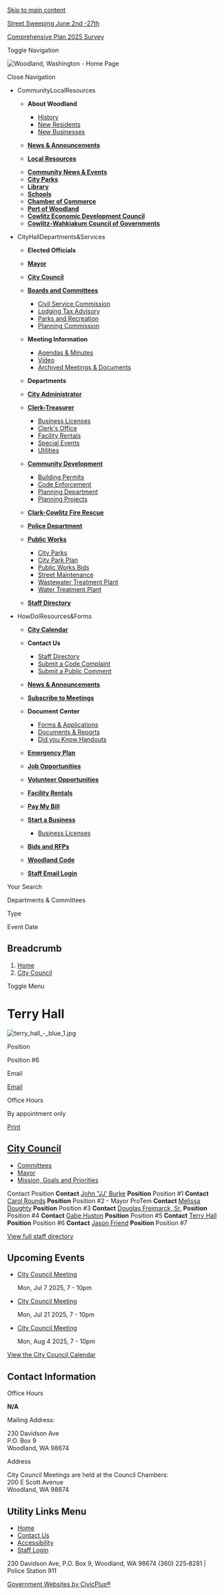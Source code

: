 [Skip to main content](https://www.ci.woodland.wa.us/citycouncil/directory-listing/terry-hall/)

[Street Sweeping June 2nd -27th](https://www.ci.woodland.wa.us/publicworks/page/street-sweeping-june-2nd-27th)

[Comprehensive Plan 2025 Survey](https://www.ci.woodland.wa.us/commdev/page/comprehensive-plan-2025-survey)

Toggle Navigation

![Woodland, Washington - Home Page](https://www.ci.woodland.wa.us/sites/g/files/vyhlif12716/files/logo_0.png)

Close Navigation

- CommunityLocalResources
  
  - **About Woodland**
    
    - [History](https://www.ci.woodland.wa.us/node/104)
    - [New Residents](https://www.ci.woodland.wa.us/node/2653)
    - [New Businesses](https://www.ci.woodland.wa.us/node/2628)
  - [**News &amp; Announcements**](https://www.ci.woodland.wa.us/news)
  - [**Local Resources**](https://www.ci.woodland.wa.us/node/3996)
  
  <!--THE END-->
  
  - [**Community News &amp; Events**](https://www.ci.woodland.wa.us/node/2639)
  - [**City Parks**](https://www.ci.woodland.wa.us/parksites)
  - [**Library**](https://www.ci.woodland.wa.us/node/2713)
  - [**Schools**](https://www.woodlandschools.org "(opens in a new window)")
  
  <!--THE END-->
  
  - [**Chamber of Commerce**](https://www.ci.woodland.wa.us/node/2632)
  - [**Port of Woodland**](https://www.ci.woodland.wa.us/node/2634)
  - [**Cowlitz Economic Development Council**](https://cowlitzedc.com "(opens in a new window)")
  - [**Cowlitz-Wahkiakum Council of Governments**](https://www.cwcog.org "(opens in a new window)")
  
  <!--THE END-->
- CityHallDepartments&amp;Services
  
  - **Elected Officials**
  - [**Mayor**](https://www.ci.woodland.wa.us/node/2588)
  - [**City Council**](https://www.ci.woodland.wa.us/node/98)
  - [**Boards and Committees**](https://www.ci.woodland.wa.us/node/80)
    
    - [Civil Service Commission](https://www.ci.woodland.wa.us/node/2283)
    - [Lodging Tax Advisory](https://www.ci.woodland.wa.us/node/2290)
    - [Parks and Recreation](https://www.ci.woodland.wa.us/node/2295)
    - [Planning Commission](https://www.ci.woodland.wa.us/node/125)
  - **Meeting Information**
    
    - [Agendas &amp; Minutes](https://www.ci.woodland.wa.us/meetings)
    - [Video](https://www.youtube.com/channel/UCrHucYMxjzM6mEdrhfHztPA "(opens in a new window)")
    - [Archived Meetings &amp; Documents](https://woodland.civicweb.net/Portal "(opens in a new window)")
  
  <!--THE END-->
  
  - **Departments**
  - [**City Administrator**](https://www.ci.woodland.wa.us/node/2607)
  - [**Clerk-Treasurer**](https://www.ci.woodland.wa.us/node/74)
    
    - [Business Licenses](https://www.ci.woodland.wa.us/node/2449)
    - [Clerk's Office](https://www.ci.woodland.wa.us/node/2459)
    - [Facility Rentals](https://www.ci.woodland.wa.us/node/2473)
    - [Special Events](https://www.ci.woodland.wa.us/node/2530)
    - [Utilities](https://www.ci.woodland.wa.us/node/3680)
  - [**Community Development**](https://www.ci.woodland.wa.us/node/2278)
    
    - [Building Permits](https://www.ci.woodland.wa.us/node/4234)
    - [Code Enforcement](https://www.ci.woodland.wa.us/node/2676)
    - [Planning Department](https://www.ci.woodland.wa.us/node/3299)
    - [Planning Projects](https://www.ci.woodland.wa.us/projects)
  
  <!--THE END-->
  
  - [**Clark-Cowlitz Fire Rescue**](https://clarkfr.org "(opens in a new window)")
  - [**Police Department**](https://www.ci.woodland.wa.us/node/141)
  - [**Public Works**](https://www.ci.woodland.wa.us/node/149)
    
    - [City Parks](https://www.ci.woodland.wa.us/parksites)
    - [City Park Plan](https://www.ci.woodland.wa.us/node/4224)
    - [Public Works Bids](https://www.ci.woodland.wa.us/rfps)
    - [Street Maintenance](https://www.ci.woodland.wa.us/node/2574)
    - [Wastewater Treatment Plant](https://www.ci.woodland.wa.us/node/2565)
    - [Water Treatment Plant](https://www.ci.woodland.wa.us/node/2543)
  - [**Staff Directory**](https://www.ci.woodland.wa.us/directory)
  
  <!--THE END-->
- HowDoIResources&amp;Forms
  
  - [**City Calendar**](https://www.ci.woodland.wa.us/calendar)
  - **Contact Us**
    
    - [Staff Directory](https://www.ci.woodland.wa.us/directory)
    - [Submit a Code Complaint](https://us.cloudpermit.com/gov/map/US-WA79625/woodland "(opens in a new window)")
    - [Submit a Public Comment](https://woodland.civicweb.net/Items/Item/public.aspx?Id=50489 "(opens in a new window)")
  - [**News &amp; Announcements**](https://www.ci.woodland.wa.us/news)
  - [**Subscribe to Meetings**](https://www.ci.woodland.wa.us/node/4280)
  
  <!--THE END-->
  
  - **Document Center**
    
    - [Forms &amp; Applications](https://www.ci.woodland.wa.us/forms)
    - [Documents &amp; Reports](https://woodlandwa.civicpluswebopen.com/document-library?search=&category%5B246%5D=246&page=1 "(opens in a new window)")
    - [Did you Know Handouts](https://www.ci.woodland.wa.us/node/4298)
  - [**Emergency Plan**](https://www.ci.woodland.wa.us/node/4390)
  - [**Job Opportunities**](https://www.ci.woodland.wa.us/node/2464)
  - [**Volunteer Opportunities**](https://www.ci.woodland.wa.us/node/2467)
  - [**Facility Rentals**](https://www.ci.woodland.wa.us/node/2473)
  
  <!--THE END-->
  
  - [**Pay My Bill**](https://www.ci.woodland.wa.us/node/2489)
  - [**Start a Business**](https://www.ci.woodland.wa.us/node/2628)
    
    - [Business Licenses](https://www.ci.woodland.wa.us/node/2449)
  - [**Bids and RFPs**](https://www.ci.woodland.wa.us/rfps)
  - [**Woodland Code**](https://library.municode.com/wa/woodland/codes/code_of_ordinances "(opens in a new window)")
  - [**Staff Email Login**](https://www.office.com "(opens in a new window)")
  
  <!--THE END-->

Your Search

Departments &amp; Committees

Type

Event Date

## Breadcrumb

1. [Home](https://www.ci.woodland.wa.us)
2. [City Council](https://www.ci.woodland.wa.us/citycouncil)

Toggle Menu

# Terry Hall

![](https://www.ci.woodland.wa.us/sites/g/files/vyhlif12716/files/styles/directory_listings_body_with_photo/public/media/image/716/terry_hall_-_blue_1.jpg?itok=Aqu8dSXB "terry_hall_-_blue_1.jpg")

Position

Position #6

Email

[Email](https://www.ci.woodland.wa.us/email-contact/node/4474/field_email "Email Terry Hall (opens in a new window)")

Office Hours

By appointment only

[Print](https://www.ci.woodland.wa.us/print/pdf/node/4474)

## [City Council](https://www.ci.woodland.wa.us/citycouncil)

- [Committees](https://www.ci.woodland.wa.us/citycouncil/page/council-committees)
- [Mayor](https://www.ci.woodland.wa.us/citycouncil/page/mayors-office)
- [Mission, Goals and Priorities](https://www.ci.woodland.wa.us/citycouncil/page/mission-goals-and-priorities)

Contact Position **Contact** [John "JJ' Burke](https://www.ci.woodland.wa.us/citycouncil/directory-listing/john-jj-burke) **Position** Position #1 **Contact** [Carol Rounds](https://www.ci.woodland.wa.us/citycouncil/directory-listing/carol-rounds) **Position** Position #2 - Mayor ProTem **Contact** [Melissa Doughty](https://www.ci.woodland.wa.us/citycouncil/directory-listing/melissa-doughty) **Position** Position #3 **Contact** [Douglas Freimarck, Sr.](https://www.ci.woodland.wa.us/citycouncil/directory-listing/douglas-freimarck-sr) **Position** Position #4 **Contact** [Gabe Huston](https://www.ci.woodland.wa.us/citycouncil/directory-listing/gabe-huston) **Position** Position #5 **Contact** [Terry Hall](https://www.ci.woodland.wa.us/citycouncil/directory-listing/terry-hall) **Position** Position #6 **Contact** [Jason Friend](https://www.ci.woodland.wa.us/citycouncil/directory-listing/jason-friend) **Position** Position #7

[View full staff directory](https://www.ci.woodland.wa.us/directory)

## Upcoming Events

- [City Council Meeting](https://www.ci.woodland.wa.us/citycouncil/meeting/city-council-meeting-66)
  
  Mon, Jul 7 2025, 7 - 10pm
- [City Council Meeting](https://www.ci.woodland.wa.us/citycouncil/meeting/city-council-meeting-68)
  
  Mon, Jul 21 2025, 7 - 10pm
- [City Council Meeting](https://www.ci.woodland.wa.us/citycouncil/meeting/city-council-meeting-69)
  
  Mon, Aug 4 2025, 7 - 10pm

[View the City Council Calendar](https://www.ci.woodland.wa.us/calendar?boards-commissions=98)

## Contact Information

Office Hours

**N/A**

Mailing Address:

230 Davidson Ave  
P.O. Box 9  
Woodland, WA 98674

Address

City Council Meetings are held at the Council Chambers:  
200 E Scott Avenue  
Woodland, WA 98674

## Utility Links Menu

- [Home](https://www.ci.woodland.wa.us)
- [Contact Us](https://www.ci.woodland.wa.us/community/page/contact-us)
- [Accessibility](https://www.ci.woodland.wa.us/clerktreasurer/page/website-accessibility)
- [Staff Login](https://www.ci.woodland.wa.us/login?current=%2Fcitycouncil%2Fmeeting%2Fcity-council-meeting-66)

230 Davidson Ave, P.O. Box 9, Woodland, WA 98674 (360) 225‑8281 | Police Station 911

[Government Websites by CivicPlus®](https://www.civicplus.com "(opens in a new window)")